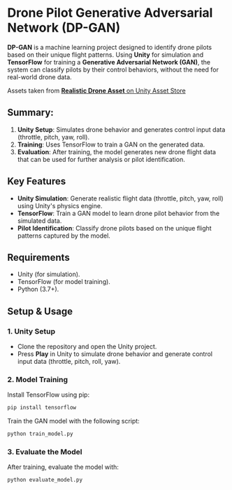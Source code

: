 # Drone Pilot Generative Adversarial Network (DP-GAN)

**DP-GAN** is a machine learning project designed to identify drone pilots based on their unique flight patterns. Using **Unity** for simulation and **TensorFlow** for training a **Generative Adversarial Network (GAN)**, the system can classify pilots by their control behaviors, without the need for real-world drone data.

Assets taken from
[**Realistic Drone Asset** on Unity Asset Store](https://assetstore.unity.com/packages/3d/vehicles/air/realistic-drone-66698?srsltid=AfmBOoonKbT8lYVKiA7QIDxM3pyrXjDPGNPcWyWOzukmwAq52qvMPhVV)


## Summary:

1. **Unity Setup**: Simulates drone behavior and generates control input data (throttle, pitch, yaw, roll).
2. **Training**: Uses TensorFlow to train a GAN on the generated data.
3. **Evaluation**: After training, the model generates new drone flight data that can be used for further analysis or pilot identification.

## Key Features
- **Unity Simulation**: Generate realistic flight data (throttle, pitch, yaw, roll) using Unity's physics engine.
- **TensorFlow**: Train a GAN model to learn drone pilot behavior from the simulated data.
- **Pilot Identification**: Classify drone pilots based on the unique flight patterns captured by the model.

## Requirements
- Unity (for simulation).
- TensorFlow (for model training).
- Python (3.7+).

## Setup & Usage

### 1. Unity Setup
- Clone the repository and open the Unity project.
- Press **Play** in Unity to simulate drone behavior and generate control input data (throttle, pitch, roll, yaw).

### 2. Model Training
Install TensorFlow using pip:
  ```bash
  pip install tensorflow
  ```

Train the GAN model with the following script:
  ```bash
  python train_model.py
  ```

### 3. Evaluate the Model
After training, evaluate the model with:
  ```bash
  python evaluate_model.py
  ```

